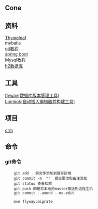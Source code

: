 ## Cone

## 资料
[Thymeleaf](https://spring.io/guides/gs/serving-web-content/)  
[mybatis](http://www.mybatis.org/spring-boot-starter/mybatis-spring-boot-autoconfigure/)  
[git教程](https://www.runoob.com/git/git-tutorial.html)  
[spring boot](https://docs.spring.io/spring-boot/docs/2.1.5.RELEASE/reference/htmlsingle/)  
[Mysql教程](https://www.runoob.com/mysql/mysql-tutorial.html)  
[h2数据库](http://www.h2database.com/html/quickstart.html)  
## 工具
[flyway(数据库版本管理工具)](https://flywaydb.org/getstarted/)  
[Lombok(自动插入编辑器并构建工具)](https://www.projectlombok.org/)

## 项目
[crm](https://github.com/tockchen/crm)
## 命令
### git命令
```git
    git add . 将文件添加到暂存区域
    git commit -m  ""  提交更改和备注消息
    git status 查看状态
    git push 即是将本地的master推送到远程主机
    git commit --amend --no-edit
```
```cmd
    mvn flyway:migrate
```
